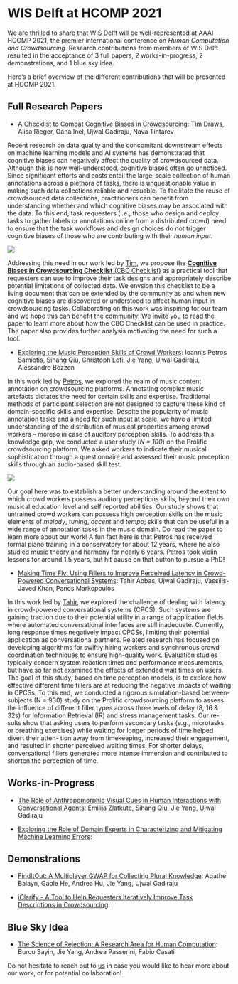 # WIS Delft at HCOMP 2021 

We are thrilled to share that WIS Delft will be well-represented at AAAI HCOMP 2021, the premier international conference on *Human Computation and Crowdsourcing*. Research contributions from members of WIS Delft resulted in the acceptance of 3 full papers, 2 works-in-progress, 2 demonstrations, and 1 blue sky idea. 

Here’s a brief overview of the different contributions that will be presented at HCOMP 2021. 

## Full Research Papers

- [A Checklist to Combat Cognitive Biases in Crowdsourcing](https://ujwalgadiraju.com/Publications/HCOMP2021b.pdf): Tim Draws, Alisa Rieger, Oana Inel, Ujwal Gadiraju, Nava Tintarev

Recent research on data quality and the concomitant downstream effects on machine learning models and AI systems has demonstrated that cognitive biases can negatively affect the quality of crowdsourced data. Although this is now well-understood, cognitive biases often go unnoticed. Since significant efforts and costs entail the large-scale collection of human annotations across a plethora of tasks, there is unquestionable value in making such data collections reliable and resuable. To facilitate the reuse of crowdsourced data collections, practitioners can benefit from understanding whether and which cognitive biases may be associated with the data. To this end, task requesters (i.e., those who design and deploy tasks to gather labels or annotations online from a distributed crowd) need to ensure that the task workflows and design choices do not trigger cognitive biases of those who are contributing with their *human input*. 

![](https://media.istockphoto.com/photos/head-with-a-puzzle-inside-and-an-inscription-bias-picture-id1321088893?b=1&k=20&m=1321088893&s=170667a&w=0&h=e-xe-v5ZC5gK92dCAQ4QQr1AWqVgeG9yFjgzSU-c8qY=)

Addressing this need in our work led by [Tim](https://timdraws.net), we propose the [**Cognitive Biases in Crowdsourcing Checklist** (CBC Checklist)](https://osf.io/g5b82/) as a practical tool that requesters can use to improve their task designs and appropriately describe potential limitations of collected data. We envsion this checklist to be a living document that can be extended by the community as and when new cognitive biases are discovered or understood to affect human input in crowdsourcing tasks. Collaborating on this work was inspiring for our team and we hope this can benefit the community! We invite you to read the paper to learn more about how the CBC Checklist can be used in practice. The paper also provides further analysis motivating the need for such a tool. 

- [Exploring the Music Perception Skills of Crowd Workers](https://ujwalgadiraju.com/Publications/HCOMP2021c.pdf): Ioannis Petros Samiotis, Sihang Qiu, Christoph Lofi, Jie Yang, Ujwal Gadiraju, Alessandro Bozzon

In this work led by [Petros](https://www.wis.ewi.tudelft.nl/samiotis), we explored the realm of music content annotation on crowdsourcing platforms. Annotating complex music artefacts dictates the need for certain skills and expertise. Traditional methods of participant selection are not designed to capture these kind of domain-specific skills and expertise. Despite the popularity of music annotation tasks and a need for such input at scale, we have a limited understanding of the distribution of musical properties among crowd workers – moreso in case of auditory perception skills. To address this knowledge gap, we conducted a user study (*N = 100*) on the Prolific crowdsourcing platform. We asked workers to indicate their musical sophistication through a questionnaire and assessed their music perception skills through an audio-based skill test. 

![](https://images.unsplash.com/photo-1511379938547-c1f69419868d?ixid=MnwxMjA3fDB8MHxwaG90by1wYWdlfHx8fGVufDB8fHx8&ixlib=rb-1.2.1&auto=format&fit=crop&w=1170&q=80)

Our goal here was to establish a better understanding around the extent to which crowd workers possess auditory perceptions skills, beyond their own musical education level and self reported abilities. Our study shows that untrained crowd workers can possess high perception skills on the music elements of *melody*, *tuning*, *accent* and *tempo*; skills that can be useful in a wide range of annotation tasks in the music domain. Do read the paper to learn more about our work! A fun fact here is that Petros has received formal piano training in a conservatory for about 12 years, where he also studied music theory and harmony for nearly 6 years. Petros took violin lessons for around 1.5 years, but hit pause on that button to pursue a PhD!

- [Making Time Fly: Using Fillers to Improve Perceived Latency in Crowd-Powered Conversational Systems](https://ujwalgadiraju.com/Publications/HCOMP2021a.pdf): Tahir Abbas, Ujwal Gadiraju, Vassilis-Javed Khan, Panos Markopoulos

In this work led by [Tahir](https://www.wis.ewi.tudelft.nl/abbas), we explored the challenge of dealing with latency in crowd-powered conversational systems (CPCS). Such systems are gaining traction due to their potential utility in a range of application fields where automated conversational interfaces are still inadequate. Currently, long response times negatively impact CPCSs, limiting their potential application as conversational partners. Related research has focused on developing algorithms for swiftly hiring workers and synchronous crowd coordination techniques to ensure high-quality work. Evaluation studies typically concern system reaction times and performance measurements, but have so far not examined the effects of extended wait times on users. The goal of this study, based on time perception models, is to explore how effective different time fillers are at reducing the negative impacts of waiting in CPCSs. To this end, we conducted a rigorous simulation-based between-subjects (N = 930) study on the Prolific crowdsourcing platform to assess the influence of different filler types across three levels of delay (8, 16 & 32s) for Information Retrieval (IR) and stress management tasks. Our re- sults show that asking users to perform secondary tasks (e.g., microtasks or breathing exercises) while waiting for longer periods of time helped divert their atten- tion away from timekeeping, increased their engagement, and resulted in shorter perceived waiting times. For shorter delays, conversational fillers generated more intense immersion and contributed to shorten the perception of time.

## Works-in-Progress


- [The Role of Anthropomorphic Visual Cues in Human Interactions with Conversational Agents](https://ujwalgadiraju.com/Publications/HCOMP2021d.pdf): Emilija Zlatkute, Sihang Qiu, Jie Yang, Ujwal Gadiraju

- [Exploring the Role of Domain Experts in Characterizing and Mitigating Machine Learning Errors](https://yangjiera.github.io/pdf/hoogland2021hcomp.pdf): 


## Demonstrations

- [FindItOut: A Multiplayer GWAP for Collecting Plural Knowledge](https://ujwalgadiraju.com/Publications/HCOMP2021e.pdf): Agathe Balayn, Gaole He, Andrea Hu, Jie Yang, Ujwal Gadiraju

- [iClarify - A Tool to Help Requesters Iteratively Improve Task Descriptions in Crowdsourcing](https://ujwalgadiraju.com/Publications/HCOMP2021f.pdf):

## Blue Sky Idea

- [The Science of Rejection: A Research Area for Human Computation](https://yangjiera.github.io/pdf/sayin2021hcomp.pdf): Burcu Sayin, Jie Yang, Andrea Passerini, Fabio Casati

Do not hesitate to reach out to [us](u.k.gadiraju@tudelft.nl) in case you would like to hear more about our work, or for potential collaboration!
